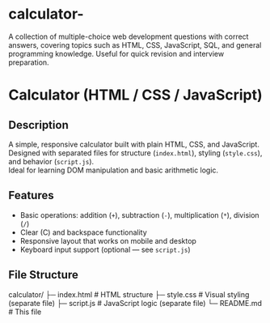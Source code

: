# calculator-
 A collection of multiple-choice web development questions with correct answers, covering topics such as HTML, CSS, JavaScript, SQL, and general programming knowledge. Useful for quick revision and interview preparation.
# Calculator (HTML / CSS / JavaScript)

## Description
A simple, responsive calculator built with plain HTML, CSS, and JavaScript.  
Designed with separated files for structure (`index.html`), styling (`style.css`), and behavior (`script.js`).  
Ideal for learning DOM manipulation and basic arithmetic logic.

## Features
- Basic operations: addition (`+`), subtraction (`-`), multiplication (`*`), division (`/`)
- Clear (C) and backspace functionality
- Responsive layout that works on mobile and desktop
- Keyboard input support (optional — see `script.js`)

## File Structure
calculator/
├─ index.html # HTML structure
├─ style.css # Visual styling (separate file)
├─ script.js # JavaScript logic (separate file)
└─ README.md # This file



